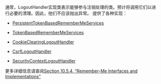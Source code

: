 通常，LogoutHandler实现类表示能够参与注销处理的类。预计将调用它们以进行必要的清理。因此，他们不应该抛出异常。 提供了各种实现：

* [PersistentTokenBasedRememberMeServices](https://docs.spring.io/spring-security/site/docs/current/api/org/springframework/security/web/authentication/rememberme/PersistentTokenBasedRememberMeServices.html)

* [TokenBasedRememberMeServices](https://docs.spring.io/spring-security/site/docs/current/api/org/springframework/security/web/authentication/rememberme/TokenBasedRememberMeServices.html)
* [CookieClearingLogoutHandler](https://docs.spring.io/spring-security/site/docs/current/api/org/springframework/security/web/authentication/logout/CookieClearingLogoutHandler.html)
* [CsrfLogoutHandler](https://docs.spring.io/spring-security/site/docs/current/api/org/springframework/security/web/csrf/CsrfLogoutHandler.html)
* [SecurityContextLogoutHandler](https://docs.spring.io/spring-security/site/docs/current/api/org/springframework/security/web/authentication/logout/SecurityContextLogoutHandler.html)

更多详细信息请查阅[Section 10.5.4, “Remember-Me Interfaces and Implementations”](https://docs.spring.io/spring-security/site/docs/5.1.2.RELEASE/reference/htmlsingle/#remember-me-impls)

